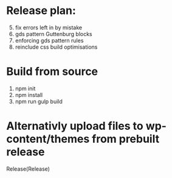 # Release plan:
05. fix errors left in by mistake 
1. gds pattern Guttenburg blocks 
2. enforcing gds pattern rules
3. reinclude css build optimisations 

# Build from source
1. npm init
2. npm install
3. npm run gulp build

# Alternativly upload files to wp-content/themes from prebuilt release
Release(Release)